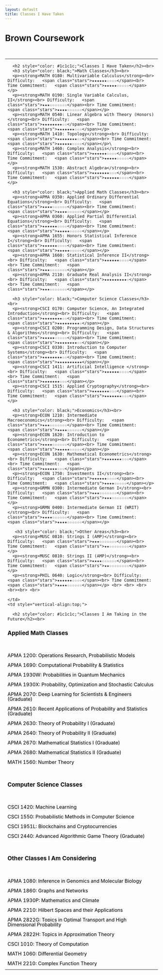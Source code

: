 ```yaml
---
layout: default
title: Classes I Have Taken
---
```


<div class="center">
    <h1>Brown Coursework</h1>
</div>
<br> 

<table style="width:100%;">
  <tr>
    <td style="vertical-align:top;">

      <h2 style="color: #1c1c1c;">Classes I Have Taken</h2><br> 
      <h3 style="color: black;">Math Classes</h3><br> 
      <p><strong>MATH 0180: Multivariable Calculus</strong><br> Difficulty:   <span class="stars">★★★★★★☆☆☆☆</span><br> Time Commitment:   <span class="stars">★★★★★☆☆☆☆☆</span></p>
      <p><strong>MATH 0190: Single Variable Calculus, II</strong><br> Difficulty:   <span class="stars">★★★☆☆☆☆☆☆☆</span><br> Time Commitment:   <span class="stars">★★★★☆☆☆☆☆☆</span></p>
      <p><strong>MATH 0540: Linear Algebra with Theory (Honors)</strong><br> Difficulty:   <span class="stars">★★★★★★★★☆☆</span><br> Time Commitment:   <span class="stars">★★★★★★★☆☆☆</span></p>
      <p><strong>MATH 1410: Topology</strong><br> Difficulty:   <span class="stars">★★★★★★★★☆☆</span><br> Time Commitment:   <span class="stars">★★★★★★☆☆☆☆</span></p>\
      <p><strong>MATH 1460: Complex Analysis</strong><br> Difficulty:   <span class="stars">★★★★★★☆☆☆☆</span><br> Time Commitment:   <span class="stars">★★★★★☆☆☆☆☆</span></p>
      <p><strong>MATH 1530: Abstract Algebra</strong><br> Difficulty:   <span class="stars">★★★★★★★☆☆☆</span><br> Time Commitment:   <span class="stars">★★★★★★☆☆☆☆</span></p> 
  
      <h3 style="color: black;">Applied Math Classes</h3><br> 
      <p><strong>APMA 0350: Applied Ordinary Differential Equations</strong><br> Difficulty:   <span class="stars">★★★★☆☆☆☆☆☆</span><br> Time Commitment:   <span class="stars">★★★★☆☆☆☆☆☆</span></p>
      <p><strong>APMA 0360: Applied Partial Differential Equations</strong><br> Difficulty:   <span class="stars">★★★★★★☆☆☆☆</span><br> Time Commitment:   <span class="stars">★★★★★☆☆☆☆☆</span></p>
      <p><strong>APMA 1655: Honors Statistical Inference I</strong><br> Difficulty:   <span class="stars">★★★★★★☆☆☆☆</span><br> Time Commitment:   <span class="stars">★★★★★☆☆☆☆☆</span></p>
      <p><strong>APMA 1660: Statistical Inference II</strong><br> Difficulty:   <span class="stars">★★★★★★☆☆☆☆</span><br> Time Commitment:   <span class="stars">★★★☆☆☆☆☆☆☆</span></p> 
      <p><strong>APMA 2110: Graduate Real Analysis II</strong><br> Difficulty:   <span class="stars">★★★★★★★★★☆</span><br> Time Commitment:   <span class="stars">★★★☆☆☆☆☆☆☆</span></p> 
  
      <h3 style="color: black;">Computer Science Classes</h3><br> 
      <p><strong>CSCI 0170: Computer Science, An Integrated Introduction</strong><br> Difficulty:   <span class="stars">★★★★★★★★☆☆</span><br> Time Commitment:   <span class="stars">★★★★★★★★★☆</span></p>
      <p><strong>CSCI 0200: Programming Design, Data Structures & Algorithms</strong><br> Difficulty:   <span class="stars">★★★★★☆☆☆☆☆</span><br> Time Commitment:   <span class="stars">★★★★★★★★☆☆</span></p>
      <p><strong>CSCI 0330: Introduction to Computer Systems</strong><br> Difficulty:   <span class="stars">★★★★★★★★☆☆</span><br> Time Commitment:   <span class="stars">★★★★★★★★★★</span></p>
      <p><strong>CSCI 1411: Artificial Intelligence </strong><br> Difficulty:   <span class="stars">★★★★★★☆☆☆☆</span><br> Time Commitment:   <span class="stars">★★★★★★★☆☆☆</span></p>
      <p><strong>CSCI 1515: Applied Cryptography</strong><br> Difficulty:   <span class="stars">★★★★★★★☆☆☆</span><br> Time Commitment:   <span class="stars">★★★★★★★☆☆☆</span></p> 
  
      <h3 style="color: black;">Economics</h3><br> 
      <p><strong>ECON 1210: Intermediate Macroeconomics</strong><br> Difficulty:   <span class="stars">★★★☆☆☆☆☆☆☆</span><br> Time Commitment:   <span class="stars">★★★★☆☆☆☆☆☆</span></p>
      <p><strong>ECON 1620: Introduction to Econometrics</strong><br> Difficulty:   <span class="stars">★★★★☆☆☆☆☆☆</span><br> Time Commitment:   <span class="stars">★★★★★☆☆☆☆☆</span></p>
      <p><strong>ECON 1630: Mathematical Econometrics</strong><br> Difficulty:   <span class="stars">★★★★★★★☆☆☆</span><br> Time Commitment:   <span class="stars">★★★★★★☆☆☆</span></p>
      <p><strong>ECON 1750: Investments II</strong><br> Difficulty:   <span class="stars">★★★★★★☆☆☆☆</span><br> Time Commitment:   <span class="stars">★★★★☆☆☆☆☆</span></p>
      <p><strong>GRMN 0300: Intermediate German I</strong><br> Difficulty:   <span class="stars">★★★☆☆☆☆☆☆☆</span><br> Time Commitment:   <span class="stars">★★★☆☆☆☆☆☆☆</span></p>
      <p><strong>GRMN 0400: Intermediate German II (WRIT)</strong><br> Difficulty:   <span class="stars">★★★★☆☆☆☆☆☆</span><br> Time Commitment:   <span class="stars">★★★★☆☆☆☆☆☆</span></p>

       <h3 style="color: black;">Other Areas</h3><br> 
      <p><strong>MUSC 0810: Strings I (AMP)</strong><br> Difficulty:   <span class="stars">★★★☆☆☆☆☆☆☆</span><br> Time Commitment:   <span class="stars">★★☆☆☆☆☆☆☆☆</span></p>
      <p><strong>MUSC 0810: Strings II (AMP)</strong><br> Difficulty:   <span class="stars">★★★★☆☆☆☆☆☆</span><br> Time Commitment:   <span class="stars">★★☆☆☆☆☆☆☆☆</span></p>
      <p><strong>PHIL 0640: Logic</strong><br> Difficulty:   <span class="stars">★★★★★★☆☆☆☆</span><br> Time Commitment:   <span class="stars">★★★★☆☆☆☆☆☆</span></p> <br> <br> <br> <br><br> <br> 

    </td>
    <td style="vertical-align:top;">

      <h2 style="color: #1c1c1c;">Classes I Am Taking in the Future</h2><br>

<h3 style="color: black;">Applied Math Classes</h3><br>
<p><mark style="background-color: #f9f9f9;">APMA 1200: Operations Research, Probabilistic Models</mark></p>
<p><mark style="background-color: #f9f9f9;">APMA 1690: Computational Probability & Statistics</mark></p>
<p><mark style="background-color: #f9f9f9;">APMA 1930W: Probabilities in Quantum Mechanics</mark></p>
<p><mark style="background-color: #f9f9f9;">APMA 1930X: Probability, Optimization and Stochastic Calculus</mark></p>
<p><mark style="background-color: #f9f9f9;">APMA 2070: Deep Learning for Scientists & Engineers (Graduate)</mark></p>
<p><mark style="background-color: #f9f9f9;">APMA 2610: Recent Applications of Probability and Statistics (Graduate)</mark></p>
<p><mark style="background-color: #f9f9f9;">APMA 2630: Theory of Probability I (Graduate)</mark></p>
<p><mark style="background-color: #f9f9f9;">APMA 2640: Theory of Probability II (Graduate)</mark></p>
<p><mark style="background-color: #f9f9f9;">APMA 2670: Mathematical Statistics I (Graduate)</mark></p>
<p><mark style="background-color: #f9f9f9;">APMA 2680: Mathematical Statistics II (Graduate)</mark></p>
<p><mark style="background-color: #f9f9f9;">MATH 1560: Number Theory</mark></p><br>

<h3 style="color: black;">Computer Science Classes</h3><br>
<p><mark style="background-color: #f9f9f9;">CSCI 1420: Machine Learning</mark></p>
<p><mark style="background-color: #f9f9f9;">CSCI 1550: Probabilistic Methods in Computer Science</mark></p>
<p><mark style="background-color: #f9f9f9;">CSCI 1951L: Blockchains and Cryptocurrencies</mark></p>
<p><mark style="background-color: #f9f9f9;">CSCI 2440: Advanced Algorithmic Game Theory (Graduate)</mark></p><br>

<h3 style="color: black;">Other Classes I Am Considering</h3><br>
<p><mark style="background-color: #f9f9f9;">APMA 1080: Inference in Genomics and Molecular Biology</mark></p>
<p><mark style="background-color: #f9f9f9;">APMA 1860: Graphs and Networks</mark></p>
<p><mark style="background-color: #f9f9f9;">APMA 1930P: Mathematics and Climate</mark></p>
<p><mark style="background-color: #f9f9f9;">APMA 2210: Hilbert Spaces and their Applications</mark></p>
<p><mark style="background-color: #f9f9f9;">APMA 2822G: Topics in Optimal Transport and High Dimensional Probability</mark></p>
<p><mark style="background-color: #f9f9f9;">APMA 2822H: Topics in Approximation Theory</mark></p>
<p><mark style="background-color: #f9f9f9;">CSCI 1010: Theory of Computation</mark></p>
<p><mark style="background-color: #f9f9f9;">MATH 1060: Differential Geometry</mark></p>
<p><mark style="background-color: #f9f9f9;">MATH 2210: Complex Function Theory</mark></p>



<style>
    p {
    line-height: 1.0; /* Reduce line height */
    margin-bottom: 8px; /* Reduce margin between paragraphs */
}
<style>
